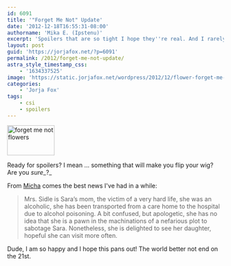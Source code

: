 ```yaml
---
id: 6091
title: '"Forget Me Not" Update'
date: '2012-12-18T16:55:31-08:00'
authorname: 'Mika E. (Ipstenu)'
excerpt: 'Spoilers that are so tight I hope they''re real. And I rarely squee over spoilers. '
layout: post
guid: 'https://jorjafox.net/?p=6091'
permalink: /2012/forget-me-not-update/
astra_style_timestamp_css:
    - '1634337525'
image: 'https://static.jorjafox.net/wordpress/2012/12/flower-forget-me-not-myosotis-nature.jpeg'
categories:
    - 'Jorja Fox'
tags:
    - csi
    - spoilers
---
```


<a href="//static.jorjafox.net/wordpress/2012/12/flower-forget-me-not-myosotis-nature.jpeg"><img class="alignleft size-thumbnail wp-image-6092" alt="forget me not flowers" src="//static.jorjafox.net/wordpress/2012/12/flower-forget-me-not-myosotis-nature-110x70.jpeg" width="110" height="70" /></a>

Ready for spoilers? I mean ... something that will make you flip your wig? Are you _sure__?_

From <a href="http://talk.csifiles.com/showpost.php?p=1235723&amp;postcount=532">Micha</a> comes the best news I've had in a while:
<blockquote>Mrs. Sidle is Sara’s mom, the victim of a very hard life, she was an alcoholic, she has been transported from a care home to the hospital due to alcohol poisoning. A bit confused, but apologetic, she has no idea that she is a pawn in the machinations of a nefarious plot to sabotage Sara. Nonetheless, she is delighted to see her daughter, hopeful she can visit more often.</blockquote>
Dude, I am so happy and I hope this pans out! The world better not end on the 21st.
